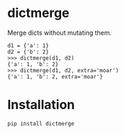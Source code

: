 # dictmerge

Merge dicts without mutating them.

```pycon
d1 = {'a': 1}
d2 = {'b': 2}
>>> dictmerge(d1, d2)
{'a': 1, 'b': 2}
>>> dictmerge(d1, d2, extra='moar')
{'a': 1, 'b': 2, extra='moar'}
```

# Installation

    pip install dictmerge

